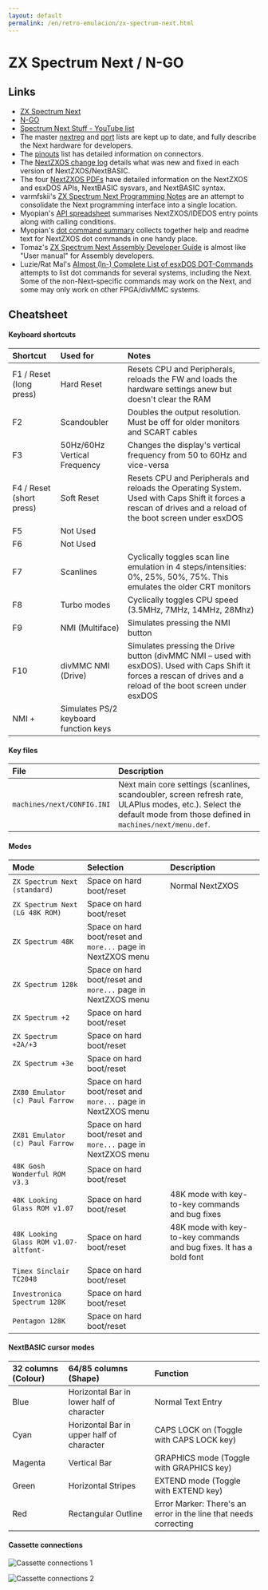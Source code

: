 ```yaml
---
layout: default
permalink: /en/retro-emulacion/zx-spectrum-next.html
---
```


# ZX Spectrum Next / N-GO

## Links

* [ZX Spectrum Next](https://www.specnext.com/)
* [N-GO](https://manuferhi.com/c/n-go)
* [Spectrum Next Stuff - YouTube list](https://www.youtube.com/playlist?list=PL2lCM2mJCG_AonDyHJfqjxFR5VoqBWqoh)
* The master [nextreg](https://gitlab.com/SpectrumNext/ZX_Spectrum_Next_FPGA/-/blob/master/cores/zxnext/nextreg.txt) and [port](https://gitlab.com/SpectrumNext/ZX_Spectrum_Next_FPGA/-/blob/master/cores/zxnext/ports.txt) lists are kept up to date, and fully describe the Next hardware for developers.
* The [pinouts](https://gitlab.com/thesmog358/tbblue/-/blob/master/docs/extra-hw/pinouts/pinouts.txt) list has detailed information on connectors.
* The [NextZXOS change log](https://gitlab.com/thesmog358/tbblue/-/raw/master/docs/nextzxos-changelog.txt) details what was new and fixed in each version of NextZXOS/NextBASIC.
* The four [NextZXOS PDFs](https://gitlab.com/thesmog358/tbblue/-/tree/master/docs/nextzxos) have detailed information on the NextZXOS and esxDOS APIs, NextBASIC sysvars, and NextBASIC syntax.
* varmfskii's [ZX Spectrum Next Programming Notes](https://raw.githubusercontent.com/varmfskii/zxnext_code/master/zx_next_notes/zxnext_notes.pdf) are an attempt to consolidate the Next programming interface into a single location.
* Myopian's [API spreadsheet](https://docs.google.com/spreadsheets/d/1dB8fKIfByGJTts409Ud8ly450a6SLPnLZc-nCBghBl8) summarises NextZXOS/IDEDOS entry points along with calling conditions.
* Myopian's [dot command summary](https://www.cs.hmc.edu/~oneill/specnext/dot-cmds.html) collects together help and readme text for NextZXOS dot commands in one handy place.
* Tomaz's [ZX Spectrum Next Assembly Developer Guide](https://github.com/tomaz/zx-next-dev-guide/releases/latest) is almost like "User manual" for Assembly developers.
* Luzie/Rat Mal's [Almost (In-) Complete List of esxDOS DOT-Commands](https://docs.google.com/spreadsheets/d/17-ifpHcy932_AP7SAv9uBLxg-2ZptcdgTvQ8ILXQLM4/edit?usp=sharing_eil&ts=599361c7) attempts to list dot commands for several systems, including the Next. Some of the non-Next-specific commands may work on the Next, and some may only work on other FPGA/divMMC systems.

## Cheatsheet

#### Keyboard shortcuts

|Shortcut|Used for|Notes|
|:------------|:-------|:------|
|F1 / Reset (long press)|Hard Reset|Resets CPU and Peripherals, reloads the FW and loads the hardware settings anew but doesn't clear the RAM|
|F2|Scandoubler|Doubles the output resolution. Must be off for older monitors and SCART cables|
|F3|50Hz/60Hz Vertical Frequency|Changes the display's vertical frequency from 50 to 60Hz and vice-versa|
|F4 / Reset (short press)|Soft Reset|Resets CPU and Peripherals and reloads the Operating System. Used with Caps Shift it forces a rescan of drives and a reload of the boot screen under esxDOS|
|F5|Not Used| |
|F6|Not Used| |
|F7|Scanlines|Cyclically toggles scan line emulation in 4 steps/intensities: 0%, 25%, 50%, 75%. This emulates the older CRT monitors|
|F8|Turbo modes|Cyclically toggles CPU speed (3.5MHz, 7MHz, 14MHz, 28Mhz)|
|F9|NMI (Multiface)|Simulates pressing the NMI button|
|F10|divMMC NMI (Drive)|Simulates pressing the Drive button (divMMC NMI – used with esxDOS). Used with Caps Shift it forces a rescan of drives and a reload of the boot screen under esxDOS|
|NMI + <numeric keys>|Simulates PS/2 keyboard function keys| |

#### Key files

|File|Description|
|:-------|:------------|
|`machines/next/CONFIG.INI`|Next main core settings (scanlines, scandoubler, screen refresh rate, ULAPlus modes, etc.). Select the default mode from those defined in `machines/next/menu.def`.|

#### Modes

|Mode|Selection|Description|
|:---|:--------|:----------|
|`ZX Spectrum Next (standard)`|Space on hard boot/reset|Normal NextZXOS|
|`ZX Spectrum Next (LG 48K ROM)`|Space on hard boot/reset| |
|`ZX Spectrum 48K`|Space on hard boot/reset and `more...` page in NextZXOS menu| |
|`ZX Spectrum 128k`|Space on hard boot/reset and `more...` page in NextZXOS menu| |
|`ZX Spectrum +2`|Space on hard boot/reset| |
|`ZX Spectrum +2A/+3`|Space on hard boot/reset| |
|`ZX Spectrum +3e`|Space on hard boot/reset| |
|`ZX80 Emulator (c) Paul Farrow`|Space on hard boot/reset and `more...` page in NextZXOS menu| |
|`ZX81 Emulator (c) Paul Farrow`|Space on hard boot/reset and `more...` page in NextZXOS menu| |
|`48K Gosh Wonderful ROM v3.3`|Space on hard boot/reset| |
|`48K Looking Glass ROM v1.07`|Space on hard boot/reset|48K mode with key-to-key commands and bug fixes|
|`48K Looking Glass ROM v1.07-altfont-`|Space on hard boot/reset|48K mode with key-to-key commands and bug fixes. It has a bold font|
|`Timex Sinclair TC2048`|Space on hard boot/reset| |
|`Investronica Spectrum 128K`|Space on hard boot/reset| |
|`Pentagon 128K`|Space on hard boot/reset| |

#### NextBASIC cursor modes

|32 columns (Colour)|64/85 columns (Shape)|Function|
|:---------------------|:---------------------------------|:--------|
|Blue|Horizontal Bar in lower half of character|Normal Text Entry|
|Cyan|Horizontal Bar in upper half of character|CAPS LOCK on (Toggle with CAPS LOCK key)|
|Magenta|Vertical Bar|GRAPHICS mode (Toggle with GRAPHICS key)|
|Green|Horizontal Stripes|EXTEND mode (Toggle with EXTEND key)|
|Red|Rectangular Outline|Error Marker: There's an error in the line that needs correcting|

#### Cassette connections

![Cassette connections 1](/images/pages/zx-spectrum-next/Ear-mic-socket-1.png)

![Cassette connections 2](/images/pages/zx-spectrum-next/Spectrum-plus-3-tape-lead.jpg)

